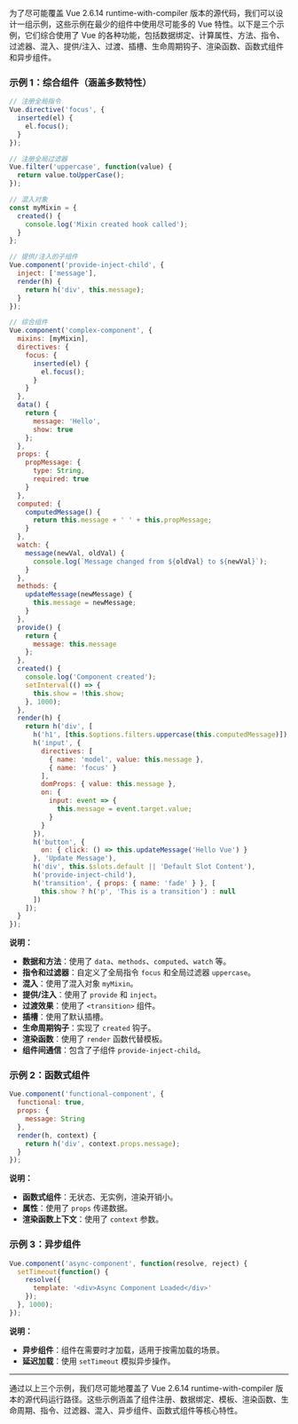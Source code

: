 为了尽可能覆盖 Vue 2.6.14 runtime-with-compiler 版本的源代码，我们可以设计一组示例，这些示例在最少的组件中使用尽可能多的 Vue 特性。以下是三个示例，它们综合使用了 Vue 的各种功能，包括数据绑定、计算属性、方法、指令、过滤器、混入、提供/注入、过渡、插槽、生命周期钩子、渲染函数、函数式组件和异步组件。

### 示例 1：综合组件（涵盖多数特性）

```javascript
// 注册全局指令
Vue.directive('focus', {
  inserted(el) {
    el.focus();
  }
});

// 注册全局过滤器
Vue.filter('uppercase', function(value) {
  return value.toUpperCase();
});

// 混入对象
const myMixin = {
  created() {
    console.log('Mixin created hook called');
  }
};

// 提供/注入的子组件
Vue.component('provide-inject-child', {
  inject: ['message'],
  render(h) {
    return h('div', this.message);
  }
});

// 综合组件
Vue.component('complex-component', {
  mixins: [myMixin],
  directives: {
    focus: {
      inserted(el) {
        el.focus();
      }
    }
  },
  data() {
    return {
      message: 'Hello',
      show: true
    };
  },
  props: {
    propMessage: {
      type: String,
      required: true
    }
  },
  computed: {
    computedMessage() {
      return this.message + ' ' + this.propMessage;
    }
  },
  watch: {
    message(newVal, oldVal) {
      console.log(`Message changed from ${oldVal} to ${newVal}`);
    }
  },
  methods: {
    updateMessage(newMessage) {
      this.message = newMessage;
    }
  },
  provide() {
    return {
      message: this.message
    };
  },
  created() {
    console.log('Component created');
    setInterval(() => {
      this.show = !this.show;
    }, 1000);
  },
  render(h) {
    return h('div', [
      h('h1', [this.$options.filters.uppercase(this.computedMessage)]),
      h('input', {
        directives: [
          { name: 'model', value: this.message },
          { name: 'focus' }
        ],
        domProps: { value: this.message },
        on: {
          input: event => {
            this.message = event.target.value;
          }
        }
      }),
      h('button', {
        on: { click: () => this.updateMessage('Hello Vue') }
      }, 'Update Message'),
      h('div', this.$slots.default || 'Default Slot Content'),
      h('provide-inject-child'),
      h('transition', { props: { name: 'fade' } }, [
        this.show ? h('p', 'This is a transition') : null
      ])
    ]);
  }
});
```

**说明：**

- **数据和方法**：使用了 `data`、`methods`、`computed`、`watch` 等。
- **指令和过滤器**：自定义了全局指令 `focus` 和全局过滤器 `uppercase`。
- **混入**：使用了混入对象 `myMixin`。
- **提供/注入**：使用了 `provide` 和 `inject`。
- **过渡效果**：使用了 `<transition>` 组件。
- **插槽**：使用了默认插槽。
- **生命周期钩子**：实现了 `created` 钩子。
- **渲染函数**：使用了 `render` 函数代替模板。
- **组件间通信**：包含了子组件 `provide-inject-child`。

### 示例 2：函数式组件

```javascript
Vue.component('functional-component', {
  functional: true,
  props: {
    message: String
  },
  render(h, context) {
    return h('div', context.props.message);
  }
});
```

**说明：**

- **函数式组件**：无状态、无实例，渲染开销小。
- **属性**：使用了 `props` 传递数据。
- **渲染函数上下文**：使用了 `context` 参数。

### 示例 3：异步组件

```javascript
Vue.component('async-component', function(resolve, reject) {
  setTimeout(function() {
    resolve({
      template: '<div>Async Component Loaded</div>'
    });
  }, 1000);
});
```

**说明：**

- **异步组件**：组件在需要时才加载，适用于按需加载的场景。
- **延迟加载**：使用 `setTimeout` 模拟异步操作。

---

通过以上三个示例，我们尽可能地覆盖了 Vue 2.6.14 runtime-with-compiler 版本的源代码运行路径。这些示例涵盖了组件注册、数据绑定、模板、渲染函数、生命周期、指令、过滤器、混入、异步组件、函数式组件等核心特性。